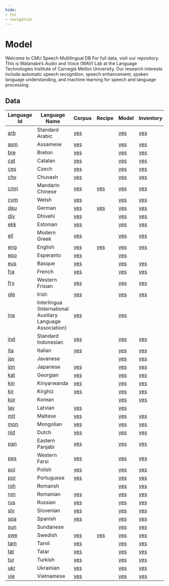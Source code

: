 ```yaml
---
hide:
- toc
- navigation
---
```

# Model
 Welcome to CMU Speech Multilingual DB
For full data, visit our repository. This is Watanabe’s Audio and Voice (WAV) Lab at the Language Technologies Institute of Carnegie Mellon University. Our research interests include automatic speech recognition, speech enhancement, spoken language understanding, and machine learning for speech and language processing.

## Data

| Language Id | Language Name | Corpus | Recipe | Model | Inventory |
|-|-|-|-|-|-|
|[arb](./lang/arb/index.md)| Standard Arabic                                                            |[yes](./lang/arb/corpus.md)||[yes](./lang/arb/model.md)|[yes](./lang/arb/inventory.md)|
|[asm](./lang/asm/index.md)| Assamese |[yes](./lang/asm/corpus.md)||[yes](./lang/asm/model.md)|[yes](./lang/asm/inventory.md)|
|[bre](./lang/bre/index.md)| Breton   |[yes](./lang/bre/corpus.md)||[yes](./lang/bre/model.md)|[yes](./lang/bre/inventory.md)|
|[cat](./lang/cat/index.md)| Catalan     |[yes](./lang/cat/corpus.md)||[yes](./lang/cat/model.md)|[yes](./lang/cat/inventory.md)|
|[ces](./lang/ces/index.md)| Czech       |[yes](./lang/ces/corpus.md)||[yes](./lang/ces/model.md)|[yes](./lang/ces/inventory.md)|
|[chv](./lang/chv/index.md)| Chuvash  |[yes](./lang/chv/corpus.md)||[yes](./lang/chv/model.md)|[yes](./lang/chv/inventory.md)|
|[cmn](./lang/cmn/index.md)| Mandarin Chinese        |[yes](./lang/cmn/corpus.md)|[yes](./lang/cmn/recipe.md)|[yes](./lang/cmn/model.md)|[yes](./lang/cmn/inventory.md)|
|[cym](./lang/cym/index.md)| Welsh    |[yes](./lang/cym/corpus.md)||[yes](./lang/cym/model.md)|[yes](./lang/cym/inventory.md)|
|[deu](./lang/deu/index.md)| German                                          |[yes](./lang/deu/corpus.md)|[yes](./lang/deu/recipe.md)|[yes](./lang/deu/model.md)|[yes](./lang/deu/inventory.md)|
|[div](./lang/div/index.md)| Dhivehi  |[yes](./lang/div/corpus.md)||[yes](./lang/div/model.md)|[yes](./lang/div/inventory.md)|
|[ekk](./lang/ekk/index.md)| Estonian |[yes](./lang/ekk/corpus.md)||[yes](./lang/ekk/model.md)|[yes](./lang/ekk/inventory.md)|
|[ell](./lang/ell/index.md)| Modern Greek                  |[yes](./lang/ell/corpus.md)||[yes](./lang/ell/model.md)|[yes](./lang/ell/inventory.md)|
|[eng](./lang/eng/index.md)| English                                                                                               |[yes](./lang/eng/corpus.md)|[yes](./lang/eng/recipe.md)|[yes](./lang/eng/model.md)|[yes](./lang/eng/inventory.md)|
|[epo](./lang/epo/index.md)| Esperanto |[yes](./lang/epo/corpus.md)||[yes](./lang/epo/model.md)||
|[eus](./lang/eus/index.md)| Basque   |[yes](./lang/eus/corpus.md)||[yes](./lang/eus/model.md)|[yes](./lang/eus/inventory.md)|
|[fra](./lang/fra/index.md)| French                              |[yes](./lang/fra/corpus.md)||[yes](./lang/fra/model.md)|[yes](./lang/fra/inventory.md)|
|[fry](./lang/fry/index.md)| Western Frisian |[yes](./lang/fry/corpus.md)||[yes](./lang/fry/model.md)|[yes](./lang/fry/inventory.md)|
|[gle](./lang/gle/index.md)| Irish    |[yes](./lang/gle/corpus.md)||[yes](./lang/gle/model.md)|[yes](./lang/gle/inventory.md)|
|[ina](./lang/ina/index.md)| Interlingua (International Auxiliary Language Association) |[yes](./lang/ina/corpus.md)||[yes](./lang/ina/model.md)||
|[ind](./lang/ind/index.md)| Standard Indonesian |[yes](./lang/ind/corpus.md)||[yes](./lang/ind/model.md)|[yes](./lang/ind/inventory.md)|
|[ita](./lang/ita/index.md)| Italian                 |[yes](./lang/ita/corpus.md)||[yes](./lang/ita/model.md)|[yes](./lang/ita/inventory.md)|
|[jav](./lang/jav/index.md)| Javanese |||[yes](./lang/jav/model.md)|[yes](./lang/jav/inventory.md)|
|[jpn](./lang/jpn/index.md)| Japanese |[yes](./lang/jpn/corpus.md)||[yes](./lang/jpn/model.md)|[yes](./lang/jpn/inventory.md)|
|[kat](./lang/kat/index.md)| Georgian          |[yes](./lang/kat/corpus.md)||[yes](./lang/kat/model.md)|[yes](./lang/kat/inventory.md)|
|[kin](./lang/kin/index.md)| Kinyarwanda    |[yes](./lang/kin/corpus.md)||[yes](./lang/kin/model.md)|[yes](./lang/kin/inventory.md)|
|[kir](./lang/kir/index.md)| Kirghiz           |[yes](./lang/kir/corpus.md)||[yes](./lang/kir/model.md)|[yes](./lang/kir/inventory.md)|
|[kor](./lang/kor/index.md)| Korean      |||[yes](./lang/kor/model.md)|[yes](./lang/kor/inventory.md)|
|[lav](./lang/lav/index.md)| Latvian        |[yes](./lang/lav/corpus.md)||[yes](./lang/lav/model.md)||
|[mlt](./lang/mlt/index.md)| Maltese  |[yes](./lang/mlt/corpus.md)||[yes](./lang/mlt/model.md)|[yes](./lang/mlt/inventory.md)|
|[mon](./lang/mon/index.md)| Mongolian |[yes](./lang/mon/corpus.md)||[yes](./lang/mon/model.md)|[yes](./lang/mon/inventory.md)|
|[nld](./lang/nld/index.md)| Dutch                            |[yes](./lang/nld/corpus.md)||[yes](./lang/nld/model.md)|[yes](./lang/nld/inventory.md)|
|[pan](./lang/pan/index.md)| Eastern Panjabi |[yes](./lang/pan/corpus.md)||[yes](./lang/pan/model.md)|[yes](./lang/pan/inventory.md)|
|[pes](./lang/pes/index.md)| Western Farsi     |[yes](./lang/pes/corpus.md)||[yes](./lang/pes/model.md)|[yes](./lang/pes/inventory.md)|
|[pol](./lang/pol/index.md)| Polish                  |[yes](./lang/pol/corpus.md)||[yes](./lang/pol/model.md)|[yes](./lang/pol/inventory.md)|
|[por](./lang/por/index.md)| Portuguese                                   |[yes](./lang/por/corpus.md)||[yes](./lang/por/model.md)|[yes](./lang/por/inventory.md)|
|[roh](./lang/roh/index.md)| Romansh  |||[yes](./lang/roh/model.md)|[yes](./lang/roh/inventory.md)|
|[ron](./lang/ron/index.md)| Romanian          |[yes](./lang/ron/corpus.md)||[yes](./lang/ron/model.md)|[yes](./lang/ron/inventory.md)|
|[rus](./lang/rus/index.md)| Russian                                                     |[yes](./lang/rus/corpus.md)||[yes](./lang/rus/model.md)|[yes](./lang/rus/inventory.md)|
|[slv](./lang/slv/index.md)| Slovenian      |[yes](./lang/slv/corpus.md)||[yes](./lang/slv/model.md)|[yes](./lang/slv/inventory.md)|
|[spa](./lang/spa/index.md)| Spanish                                                                                   |[yes](./lang/spa/corpus.md)||[yes](./lang/spa/model.md)|[yes](./lang/spa/inventory.md)|
|[sun](./lang/sun/index.md)| Sundanese |||[yes](./lang/sun/model.md)|[yes](./lang/sun/inventory.md)|
|[swe](./lang/swe/index.md)| Swedish        |[yes](./lang/swe/corpus.md)|[yes](./lang/swe/recipe.md)|[yes](./lang/swe/model.md)|[yes](./lang/swe/inventory.md)|
|[tam](./lang/tam/index.md)| Tamil     |[yes](./lang/tam/corpus.md)||[yes](./lang/tam/model.md)|[yes](./lang/tam/inventory.md)|
|[tat](./lang/tat/index.md)| Tatar                            |[yes](./lang/tat/corpus.md)||[yes](./lang/tat/model.md)|[yes](./lang/tat/inventory.md)|
|[tur](./lang/tur/index.md)| Turkish                             |[yes](./lang/tur/corpus.md)||[yes](./lang/tur/model.md)|[yes](./lang/tur/inventory.md)|
|[ukr](./lang/ukr/index.md)| Ukrainian               |[yes](./lang/ukr/corpus.md)||[yes](./lang/ukr/model.md)|[yes](./lang/ukr/inventory.md)|
|[vie](./lang/vie/index.md)| Vietnamese |[yes](./lang/vie/corpus.md)||[yes](./lang/vie/model.md)|[yes](./lang/vie/inventory.md)|
